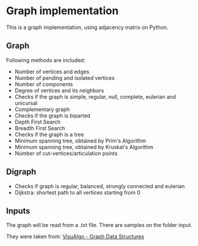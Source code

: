 # Graph implementation
This is a graph implementation, using adjacency matrix on Python. 

## Graph
Following methods are included:

- Number of vertices and edges
- Number of pending and isolated vertices
- Number of components
- Degree of vertices and its neighbors
- Checks if the graph is simple, regular, null, complete, eulerian and unicursal
- Complementary graph
- Checks if the graph is biparted
- Depth First Search
- Breadth First Search
- Checks if the graph is a tree
- Minimum spanning tree, obtained by Prim's Algorithm
- Minimum spanning tree, obtained by Kruskal's Algorithm
- Number of cut-vertices/articulation points

## Digraph
- Checks if graph is regular, balanced, strongly connected and eulerian
 - Dijkstra: shortest path to all vertices starting from 0
 
 ## Inputs
 The graph will be read from a .txt file. There are samples on the folder input.
 
 They were taken from: [VisuAlgo - Graph Data Structures](https://visualgo.net/en/graphds)
